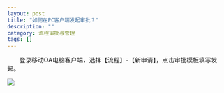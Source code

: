 ```yaml
---
layout: post
title: "如何在PC客户端发起审批？"
description: ""
category: 流程审批与管理
tags: []
---
```

&#160; &#160; &#160; &#160;登录移动OA电脑客户端，选择【流程】-【新申请】，点击审批模板填写发起。

![](../../../oahelps_img/liucheng.png)
